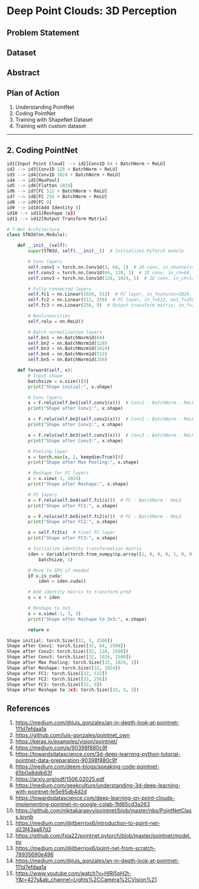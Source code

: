 # Deep Point Clouds: 3D Perception

## Problem Statement

## Dataset

## Abstract

## Plan of Action
1. Understanding PointNet
2. Coding PointNet
3. Training with ShapeNet Dataset
4. Training with custom dataset

-----------------

## 2. Coding PointNet

```python
id1[Input Point Cloud] --> id2[Conv1D 64 + BatchNorm + ReLU]
id2 --> id3[Conv1D 128 + BatchNorm + ReLU]
id3 --> id4[Conv1D 1024 + BatchNorm + ReLU] 
id4 --> id5[MaxPool]
id5 --> id6[Flatten 1024]
id6 --> id7[FC 512 + BatchNorm + ReLU]
id7 --> id8[FC 256 + BatchNorm + ReLU]
id8 --> id9[FC 9]
id9 --> id10[Add Identity 9]
id10 --> id11[Reshape 3x3]
id11 --> id12[Output Transform Matrix]
```

```python
# T-Net Architecture
class STN3d(nn.Module):

    def __init__(self):
        super(STN3d, self).__init__()  # Initializes PyTorch module

        # Conv layers
        self.conv1 = torch.nn.Conv1d(3, 64, 1)  # 1D conv, in_channels=3, out_channels=64, kernel_size=1
        self.conv2 = torch.nn.Conv1d(64, 128, 1)  # 1D conv, in_ch=64, out_ch=128, kernel=1
        self.conv3 = torch.nn.Conv1d(128, 1024, 1)  # 1D conv, in_ch=128, out_ch=1024, kernel=1

        # Fully connected layers
        self.fc1 = nn.Linear(1024, 512)  # FC layer, in_features=1024, out_features=512
        self.fc2 = nn.Linear(512, 256)  # FC layer, in_f=512, out_f=256
        self.fc3 = nn.Linear(256, 9)  # Output transform matrix, in_f=256, out_f=9

        # Nonlinearities
        self.relu = nn.ReLU()

        # Batch normalization layers
        self.bn1 = nn.BatchNorm1d(64)
        self.bn2 = nn.BatchNorm1d(128)
        self.bn3 = nn.BatchNorm1d(1024)
        self.bn4 = nn.BatchNorm1d(512)
        self.bn5 = nn.BatchNorm1d(256)

    def forward(self, x):
        # Input shape
        batchsize = x.size()[0]
        print("Shape initial:", x.shape)

        # Conv layers
        x = F.relu(self.bn1(self.conv1(x)))  # Conv1 - BatchNorm - ReLU
        print("Shape after Conv1:", x.shape)

        x = F.relu(self.bn2(self.conv2(x)))  # Conv2 - BatchNorm - ReLU
        print("Shape after Conv2:", x.shape)

        x = F.relu(self.bn3(self.conv3(x)))  # Conv3 - BatchNorm - ReLU
        print("Shape after Conv3:", x.shape)

        # Pooling layer
        x = torch.max(x, 2, keepdim=True)[0]
        print("Shape after Max Pooling:", x.shape)

        # Reshape for FC layers
        x = x.view(-1, 1024)
        print("Shape after Reshape:", x.shape)

        # FC layers
        x = F.relu(self.bn4(self.fc1(x)))  # FC - BatchNorm - ReLU
        print("Shape after FC1:", x.shape)

        x = F.relu(self.bn5(self.fc2(x)))  # FC - BatchNorm - ReLU
        print("Shape after FC2:", x.shape)

        x = self.fc3(x)  # Final FC layer
        print("Shape after FC3:", x.shape)

        # Initialize identity transformation matrix
        iden = Variable(torch.from_numpy(np.array([1, 0, 0, 0, 1, 0, 0, 0, 1]).astype(np.float32))).view(1, 9).repeat(
            batchsize, 1)

        # Move to GPU if needed
        if x.is_cuda:
            iden = iden.cuda()

        # Add identity matrix to transform pred
        x = x + iden

        # Reshape to 3x3
        x = x.view(-1, 3, 3)
        print("Shape after Reshape to 3x3:", x.shape)

        return x
```




```python
Shape initial: torch.Size([32, 3, 2500])
Shape after Conv1: torch.Size([32, 64, 2500])
Shape after Conv2: torch.Size([32, 128, 2500])
Shape after Conv3: torch.Size([32, 1024, 2500])
Shape after Max Pooling: torch.Size([32, 1024, 1])
Shape after Reshape: torch.Size([32, 1024])
Shape after FC1: torch.Size([32, 512])
Shape after FC2: torch.Size([32, 256])
Shape after FC3: torch.Size([32, 9])
Shape after Reshape to 3x3: torch.Size([32, 3, 3])
```





## References
1. https://medium.com/@luis_gonzales/an-in-depth-look-at-pointnet-111d7efdaa1a
2. https://github.com/luis-gonzales/pointnet_own
3. https://keras.io/examples/vision/pointnet/
4. https://medium.com/p/90398f880c9f
5. https://towardsdatascience.com/3d-deep-learning-python-tutorial-pointnet-data-preparation-90398f880c9f
6. https://medium.com/deem-blogs/speaking-code-pointnet-65b0a8ddb63f
7. https://arxiv.org/pdf/1506.02025.pdf
8. https://medium.com/geekculture/understanding-3d-deep-learning-with-pointnet-fe5e95db4d2d
9. https://towardsdatascience.com/deep-learning-on-point-clouds-implementing-pointnet-in-google-colab-1fd65cd3a263
10. https://github.com/nikitakaraevv/pointnet/blob/master/nbs/PointNetClass.ipynb
11. https://medium.com/@itberrios6/introduction-to-point-net-d23f43aa87d2
12. https://github.com/fxia22/pointnet.pytorch/blob/master/pointnet/model.py
13. https://medium.com/@itberrios6/point-net-from-scratch-78935690e496
14. https://medium.com/@luis_gonzales/an-in-depth-look-at-pointnet-111d7efdaa1a
15. https://www.youtube.com/watch?v=HIRj5pH2t-Y&t=427s&ab_channel=Lights%2CCamera%2CVision%21

